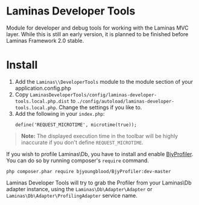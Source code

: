 Laminas Developer Tools
=====================

Module for developer and debug tools for working with the Laminas MVC layer.
While this is still an early version, it is planned to be finished before Laminas
Framework 2.0 stable.


Install
=======
1. Add the `Laminas\\DeveloperTools` module to the module section of your
   application.config.php
2. Copy `LaminasDeveloperTools/config/laminas-developer-tools.local.php.dist` to
   `./config/autoload/laminas-developer-tools.local.php`. Change the settings
   if you like to.
3. Add the following in your `index.php`:
   ```
   define('REQUEST_MICROTIME', microtime(true));
   ```

> **Note:** The displayed execution time in the toolbar will be highly inaccurate
            if you don't define `REQUEST_MICROTIME`.


If you wish to profile Laminas\Db, you have to install and enable [BjyProfiler](https://github.com/bjyoungblood/BjyProfiler).
You can do so by running composer's `require` command.

    php composer.phar require bjyoungblood/BjyProfiler:dev-master

Laminas Developer Tools will try to grab the Profiler from your Laminas\Db adapter
instance, using the `Laminas\Db\Adapter\Adapter` or `Laminas\Db\Adapter\ProfilingAdapter`
service name.
